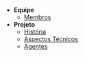 - **Equipe**
    - [Membros](./pages/team.md)
- **Projeto**
    - [História](./pages/historia.md)
    - [Aspectos Técnicos](./pages/projeto.md)
    - [Agentes](./pages/agentes.md)